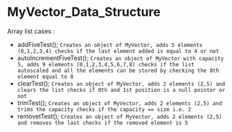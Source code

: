 # MyVector_Data_Structure

Array list cases :
 - addFiveTest();
 `Creates an object of MyVector, adds 5 elements (0,1,2,3,4) checks if the last element added is equal to 4 or not`
 - autoIncrementFiveTest();
 `Creates an object of MyVector with capacity 5, adds 9 elements (0,1,2,3,4,5,6,7,8) checks if the list autoscaled and all the elements can be stored by checking the 8th element equal to 8`
 - clearTest();
 `Creates an object of MyVector, adds 2 elements (2,5) and clears the list checks if 0th and 1st position is a null pointer or not`
 - trimTest();
 `Creates an object of MyVector, adds 2 elements (2,5) and trims the capacity checks if the capacity == size i.e. 2`
 - removetTest();
 `Creates an object of MyVector, adds 2 elements (2,5) and removes the last checks if the removed element is 5`
